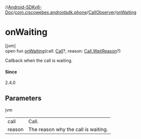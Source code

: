 //[Android-SDKv6-Doc](../../../index.md)/[com.ciscowebex.androidsdk.phone](../index.md)/[CallObserver](index.md)/[onWaiting](on-waiting.md)

# onWaiting

[jvm]\
open fun [onWaiting](on-waiting.md)(call: [Call](../-call/index.md)?, reason: [Call.WaitReason](../-call/-wait-reason/index.md)?)

Callback when the call is waiting.

#### Since

2.4.0

## Parameters

jvm

| | |
|---|---|
| call | Call. |
| reason | The reason why the call is waiting. |
